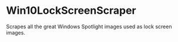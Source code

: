 # Win10LockScreenScraper
Scrapes all the great Windows Spotlight images used as lock screen images.
